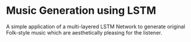# Music Generation using LSTM
A simple application of a multi-layered LSTM Network to generate original Folk-style music which are aesthetically pleasing for the listener. 
